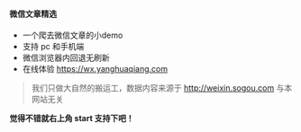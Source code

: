 #### 微信文章精选
- 一个爬去微信文章的小demo
- 支持 pc 和手机端
- 微信浏览器内回退无刷新
- 在线体验 https://wx.yanghuaqiang.com
> 我们只做大自然的搬运工，数据内容来源于 http://weixin.sogou.com 与本网站无关

**觉得不错就右上角 start 支持下吧！**